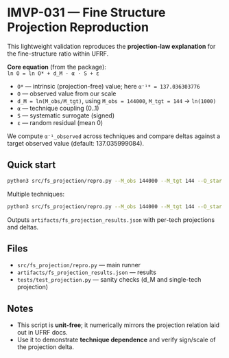 
# IMVP-031 — Fine Structure Projection Reproduction

This lightweight validation reproduces the **projection-law explanation** for the fine-structure ratio within UFRF.

**Core equation** (from the package):  
`ln O = ln O* + d_M · α · S + ε`

- `O*` — intrinsic (projection-free) value; here `α⁻¹* = 137.036303776`
- `O` — observed value from our scale
- `d_M = ln(M_obs/M_tgt)`, using `M_obs = 144000`, `M_tgt = 144` → `ln(1000)`
- `α` — technique coupling (0..1)
- `S` — systematic surrogate (signed)
- `ε` — random residual (mean 0)

We compute `α⁻¹_observed` across techniques and compare deltas against a target observed value (default: 137.035999084).

## Quick start

```bash
python3 src/fs_projection/repro.py --M_obs 144000 --M_tgt 144 --O_star 137.036303776   --alpha 0.3 --S -0.1 --target 137.035999084
```

Multiple techniques:

```bash
python3 src/fs_projection/repro.py --M_obs 144000 --M_tgt 144 --O_star 137.036303776   --tech "optical:0.30:-0.10" "electronic:0.50:-0.06" "xray:0.70:-0.04" "grav:0.90:-0.02"   --target 137.035999084
```

Outputs `artifacts/fs_projection_results.json` with per-tech projections and deltas.

## Files

- `src/fs_projection/repro.py` — main runner
- `artifacts/fs_projection_results.json` — results
- `tests/test_projection.py` — sanity checks (d_M and single-tech projection)

## Notes

- This script is **unit-free**; it numerically mirrors the projection relation laid out in UFRF docs.
- Use it to demonstrate **technique dependence** and verify sign/scale of the projection delta.
